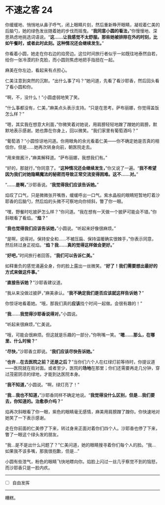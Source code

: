 # 不速之客 24

你缓缓地、悄悄地从鼻子呼气，闭上眼睛片刻，然后重新睁开眼睛，凝视着仁美的后脑勺，她的绿色发丝随着她的步伐而摇曳。“**我同意小圆的看法，**”你慢慢地、深思熟虑地挑选词语说。“**这……让我感觉不太舒服。那些她被排除在外的时刻，比如午餐时，或者此时此刻。这种情况还会继续发生。**”

你看着小圆，她走在你右边的焰旁边。这位时间旅行者似乎一如既往地泰然自若，给你一张冷漠的扑克脸，而小圆则焦虑地把手指扭在一起。

麻美在你左边，看起来有点担心。

仁美注意到突然的沉默。“出什么事了吗？”她问道，先看了看沙耶香，然后回头看了看小圆和你。

“啊，不，没什么！”小圆虚弱地笑了笑。

“什么事都没有，仁美，”麻美点头表示支持。“只是在思考。萨布丽娜，你觉得盖饭怎么样？”

“嗯，其实我在想意大利面，”你微笑着对她说，用肩膀轻轻地蹭了蹭她的肩膀，默默地表示感谢。她也靠在你身上，回以微笑。“我们家里有葡萄酒吗？”

“葡萄酒？”小圆惊讶地问道。你用眼角的余光看着仁美——你不确定她是否真的相信你，但是……她再次转身向前，朝医院走去。

“用来做酱汁，”麻美解释道。“萨布丽娜，我想我们有。”

“好的，那就行，”你同意了。“**这种情况还会继续发生，**”你又说了一遍。“**我不希望因为我们对她隐瞒魔法的秘密而导致正常交流变得困难。这不……对。**”

“**……是啊，**”沙耶香说。“**我觉得我们应该告诉她。**”

焰叹了口气，只是微微张开嘴唇，缓缓呼出一口气。紫水晶般的眼睛短暂地盯着沙耶香的后脑勺，然后焰的头微不可察地向你倾斜，瞥了你一眼。

“嘿，野餐时吃披萨怎么样？”你问道。“我在想有一天做一个披萨可能会不错。”你斜眼看了看焰。“**焰？**”

“**我也觉得我们应该告诉她，**”小圆说。“听起来好像很麻烦。”

“是啊，说得对。保持安全和……不被压扁、保持温暖确实很棘手，”你表示同意，然后转过身正视焰。“**焰？我……真的觉得这样做会更好。**”

“**好吧，**”时间旅行者回答。“**我们可以告诉仁美。**”

如释重负的感觉涌遍全身，你的脸上露出一丝微笑。“**好了！我们需要想出最好的方式来做这件事。**”

“**直接告诉她？**”沙耶香建议道。

“我从来没做过披萨，”麻美承认。“**我不确定我们是否应该就这样告诉她？**”

你惊讶地看着她。“哦，那我们真的**应该**找个时间一起做。会很有趣的！”

“**我……我觉得沙耶香说得对，**”小圆说。

“听起来很麻烦，”仁美说。

“哦，可能会很麻烦。但这就是乐趣的一部分，”你咧嘴一笑。“**嗯……那么，在哪里、什么时候？**”

“**尽快，**”沙耶香立即说。“**我们应该尽快告诉她。**”

“**也许...在去医院之前？还是之后？**”当你们六个人在红绿灯前等待时，你提议道——医院就在街对面。或者至少，医院的**场地**在那里；你们还需要再走几分钟，穿过茂密阴凉的绿地，才能到达医院本身。

“**我不知道，**”小圆说。“啊，绿灯亮了！”

“**我...我也不知道，**”沙耶香同样不确定地说。“**我觉得没什么区别，但是...我们要去，你知道的。治愈恭介吗？**”

焰再次斜眼看了你一眼，紫色的眼睛毫无感情，麻美用肩膀蹭了蹭你。你快速地对她笑了一下表示感谢。

走在你前面的仁美停了下来，转过身来正面对着你们四个人。沙耶香也停了下来，瞥了一眼这个绿头发的朋友。

“我...是不是出什么问题了？”仁美问道，她的眼睛搜寻着你们每个人的脸。“我...如果我不该多嘴，那我很抱歉，但是...”

小圆有些泄气，粉色的眼睛飞快地瞟向你。焰脸上闪过一丝几乎察觉不到的恼怒，而沙耶香只是一脸内疚。

---

- [ ] 自由发挥

---

糟糕。
